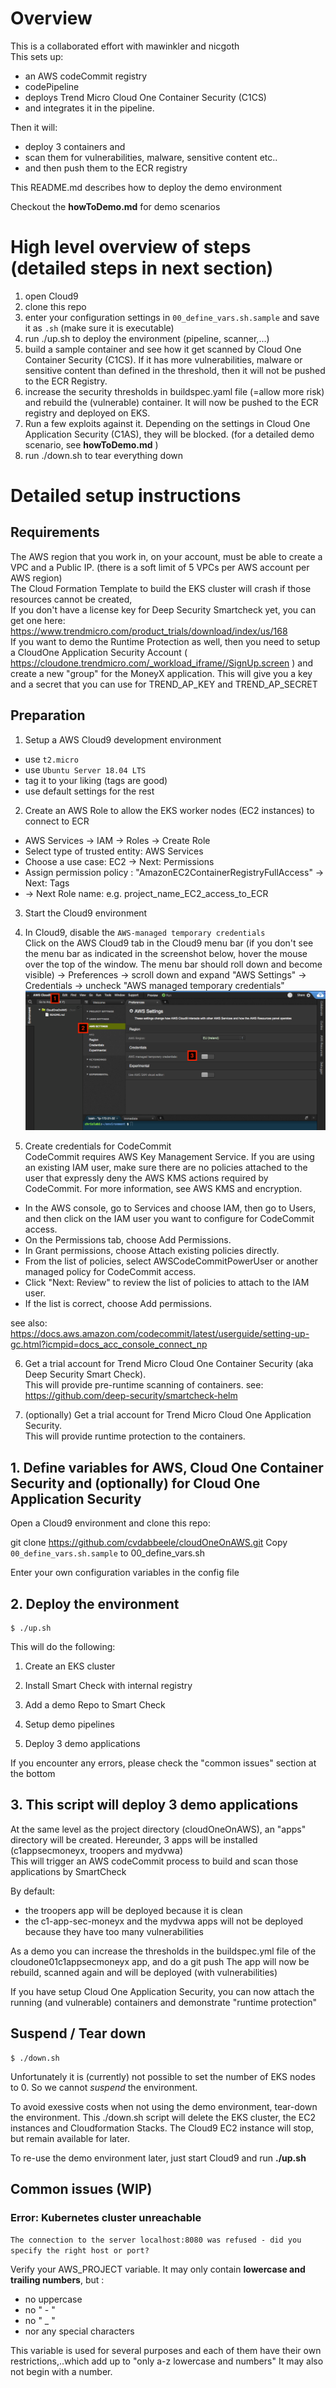 # Overview
This is a collaborated effort with mawinkler and nicgoth   
This sets up:
- an AWS codeCommit registry
- codePipeline
- deploys Trend Micro Cloud One Container Security (C1CS)
- and integrates it in the pipeline.  

Then it will:
- deploy 3 containers and
- scan them for vulnerabilities, malware, sensitive content etc..
- and then push them to the ECR registry

This README.md describes how to deploy the demo environment

Checkout the **howToDemo.md** for demo scenarios

# High level overview of steps (detailed steps in next section)
1. open Cloud9
2. clone this repo
3. enter your configuration settings in `00_define_vars.sh.sample` and save it as `.sh` (make sure it is executable)
4. run ./up.sh to deploy the environment (pipeline, scanner,...)
5. build a sample container and see how it get scanned by Cloud One Container Security (C1CS).  If it has more  vulnerabilities, malware or sensitive content than defined in the threshold, then it will not be pushed to the ECR Registry.
6. increase the security thresholds in buildspec.yaml file (=allow more risk) and rebuild the (vulnerable) container.  It will now be pushed to the ECR registry and deployed on EKS.
7. Run a few exploits against it.  Depending on the settings in Cloud One Application Security (C1AS), they will be blocked.  (for a detailed demo scenario, see **howToDemo.md** )
6. run ./down.sh to tear everything down

# Detailed setup instructions

## Requirements
The AWS region that you work in, on your account, must be able to create a VPC and a Public IP. (there is a soft limit of 5 VPCs per AWS account per AWS region)  <br />
The Cloud Formation Template to build the EKS cluster will crash if those resources cannot be created, <br />
If you don't have a license key for Deep Security Smartcheck yet, you can get one here: https://www.trendmicro.com/product_trials/download/index/us/168 <br />
If you want to demo the Runtime Protection as well, then you need to setup a CloudOne Application Security Account ( https://cloudone.trendmicro.com/_workload_iframe//SignUp.screen ) and create a new "group" for the MoneyX application.  This will give you a key and a secret that you can use for TREND_AP_KEY and TREND_AP_SECRET<br />

## Preparation  
1. Setup a AWS Cloud9 development environment
  - use `t2.micro`
  - use `Ubuntu Server 18.04 LTS`
  - tag it to your liking (tags are good)
  - use default settings for the rest

2. Create an AWS Role to allow the EKS worker nodes (EC2 instances) to connect to ECR  
 - AWS Services -> IAM -> Roles -> Create Role
 - Select type of trusted entity: AWS Services
 - Choose a use case: EC2 -> Next: Permissions
 - Assign permission policy : "AmazonEC2ContainerRegistryFullAccess" -> Next: Tags
 - -> Next Role name: e.g. project_name_EC2_access_to_ECR    

3. Start the Cloud9 environment

4. In Cloud9, disable the `AWS-managed temporary credentials`  
Click on the AWS Cloud9 tab in the Cloud9 menu bar (if you don't see the menu bar as indicated in the screenshot below, hover the mouse over the top of the window. The menu bar should roll down and become visible) -> Preferences -> scroll down and expand "AWS Settings" -> Credentials -> uncheck "AWS managed temporary credentials"  
![](images/DisableAWSManagedTemporaryCredentials.png)

5. Create credentials for CodeCommit  
CodeCommit requires AWS Key Management Service. If you are using an existing IAM user, make sure there are no policies attached to the user that expressly deny the AWS KMS actions required by CodeCommit. For more information, see AWS KMS and encryption. <br />
- In the AWS console, go to Services and choose IAM, then go to Users, and then click on the IAM user you want to configure for CodeCommit access.<br />
- On the Permissions tab, choose Add Permissions.
- In Grant permissions, choose Attach existing policies directly.<br />
- From the list of policies, select AWSCodeCommitPowerUser or another managed policy for CodeCommit access.<br />
- Click "Next: Review" to review the list of policies to attach to the IAM user.<br />
- If the list is correct, choose Add permissions.

see also:
https://docs.aws.amazon.com/codecommit/latest/userguide/setting-up-gc.html?icmpid=docs_acc_console_connect_np

6. Get a trial account for Trend Micro Cloud One Container Security (aka Deep Security Smart Check).  
This will provide pre-runtime scanning of containers.
see: https://github.com/deep-security/smartcheck-helm

7. (optionally) Get a trial account for Trend Micro Cloud One Application Security.  
This will provide runtime protection to the containers.

## 1. Define variables for AWS, Cloud One Container Security and (optionally) for Cloud One Application Security
Open a Cloud9 environment and clone this repo:

git clone https://github.com/cvdabbeele/cloudOneOnAWS.git
Copy `00_define_vars.sh.sample` to 00_define_vars.sh

Enter your own configuration variables in the config file


## 2. Deploy the environment

```
$ ./up.sh
```
This will do the following:

1. Create an EKS cluster

2. Install Smart Check with internal registry

3. Add a demo Repo to Smart Check

4. Setup demo pipelines

5. Deploy 3 demo applications

If you encounter any errors, please check the "common issues" section at the bottom

## 3. This script will deploy 3 demo applications

At the same level as the project directory (cloudOneOnAWS), an "apps" directory will be created.
Hereunder, 3 apps will be installed (c1appsecmoneyx, troopers and mydvwa) <br />
This will trigger an AWS codeCommit process to build and scan those applications by SmartCheck

By default:
- the troopers app will be deployed because it is clean
- the c1-app-sec-moneyx and the mydvwa apps will not be deployed because they have too many vulnerabilities

As a demo you can increase the thresholds in the buildspec.yml file of the cloudone01c1appsecmoneyx app, and do a git push
The app will now be rebuild, scanned again and will be deployed (with vulnerabilities)

If you have setup Cloud One Application Security, you can now attach the running (and vulnerable) containers and demonstrate "runtime protection"


## Suspend / Tear down
```
$ ./down.sh
```
Unfortunately it is (currently) not possible to set the number of EKS nodes to 0.  So we cannot *suspend* the environment.

To avoid exessive costs when not using the demo environment, tear-down the environment.  This ./down.sh script will delete the EKS cluster, the EC2 instances and Cloudformation Stacks.  The Cloud9 EC2 instance will stop, but remain available for later.

To re-use the demo environment later, just start Cloud9 and run **./up.sh**

## Common issues (WIP)
### Error: Kubernetes cluster unreachable
`The connection to the server localhost:8080 was refused - did you specify the right host or port?`

Verify your AWS_PROJECT variable. It may only contain **lowercase and trailing numbers**, but :
- no uppercase
- no " - "
- no " _ "
- nor any special characters

This variable is used for several purposes and each of them have their own restrictions,..which add up to "only a-z lowercase and numbers"  It may also not begin with a number.
